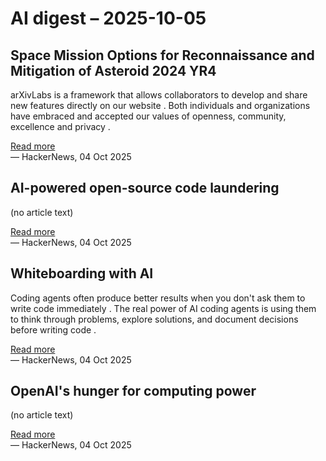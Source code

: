 # AI digest – 2025-10-05

## Space Mission Options for Reconnaissance and Mitigation of Asteroid 2024 YR4

arXivLabs is a framework that allows collaborators to develop and share new features directly on our website . Both individuals and organizations have embraced and accepted our values of openness, community, excellence and privacy .

[Read more](https://arxiv.org/abs/2509.12351)  
— HackerNews, 04 Oct 2025

## AI-powered open-source code laundering

(no article text)

[Read more](https://github.com/SudoMaker/rEFui/blob/main/HALL_OF_SHAME.md)  
— HackerNews, 04 Oct 2025

## Whiteboarding with AI

Coding agents often produce better results when you don't ask them to write code immediately . The real power of AI coding agents is using them to think through problems, explore solutions, and document decisions before writing code .

[Read more](https://jrfernandez.com/whiteboarding-with-ai/)  
— HackerNews, 04 Oct 2025

## OpenAI's hunger for computing power

(no article text)

[Read more](https://www.wsj.com/tech/ai/openai-sam-altman-asia-middle-east-7b660809)  
— HackerNews, 04 Oct 2025
